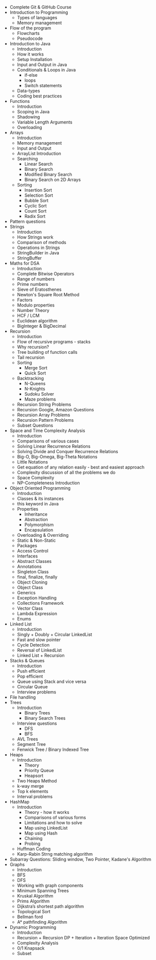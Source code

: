 - Complete Git & GitHub Course
- Introduction to Programming
    - Types of languages
    - Memory management
- Flow of the program
    - Flowcharts
    - Pseudocode
- Introduction to Java
    - Introduction
    - How it works
    - Setup Installation
    - Input and Output in Java
    - Conditionals & Loops in Java
        - if-else
        - loops
        - Switch statements
    - Data-types
    - Coding best practices
- Functions
    - Introduction
    - Scoping in Java
    - Shadowing
    - Variable Length Arguments
    - Overloading
- Arrays
    - Introduction
    - Memory management
    - Input and Output
    - ArrayList Introduction
    - Searching
        - Linear Search
        - Binary Search
        - Modified Binary Search
        - Binary Search on 2D Arrays
    - Sorting
        - Insertion Sort
        - Selection Sort
        - Bubble Sort
        - Cyclic Sort
        - Count Sort
        - Radix Sort
- Pattern questions
- Strings
    - Introduction
    - How Strings work
    - Comparison of methods
    - Operations in Strings
    - StringBuilder in Java
    - StringBuffer
- Maths for DSA
    - Introduction
    - Complete Bitwise Operators
    - Range of numbers
    - Prime numbers
    - Sieve of Eratosthenes
    - Newton's Square Root Method
    - Factors
    - Modulo properties
    - Number Theory
    - HCF / LCM
    - Euclidean algorithm
    - BigInteger & BigDecimal
- Recursion
    - Introduction
    - Flow of recursive programs - stacks
    - Why recursion?
    - Tree building of function calls
    - Tail recursion
    - Sorting
        - Merge Sort
        - Quick Sort
    - Backtracking
        - N-Queens
        - N-Knights
        - Sudoku Solver
        - Maze problems
    - Recursion String Problems
    - Recursion Google, Amazon Questions
    - Recursion Array Problems
    - Recursion Pattern Problems
    - Subset Questions
- Space and Time Complexity Analysis
    - Introduction
    - Comparisons of various cases
    - Solving Linear Recurrence Relations
    - Solving Divide and Conquer Recurrence Relations
    - Big-O, Big-Omega, Big-Theta Notations
    - Little Notations
    - Get equation of any relation easily - best and easiest approach
    - Complexity discussion of all the problems we do
    - Space Complexity
    - NP-Completeness Introduction
- Object Oriented Programming
    - Introduction
    - Classes & its instances
    - this keyword in Java
    - Properties
        - Inheritance
        - Abstraction
        - Polymorphism
        - Encapsulation
    - Overloading & Overriding
    - Static & Non-Static
    - Packages
    - Access Control
    - Interfaces
    - Abstract Classes
    - Annotations
    - Singleton Class
    - final, finalize, finally
    - Object Cloning
    - Object Class
    - Generics
    - Exception Handling
    - Collections Framework
    - Vector Class
    - Lambda Expression
    - Enums
- Linked List
    - Introduction
    - Singly + Doubly + Circular LinkedList
    - Fast and slow pointer
    - Cycle Detection
    - Reversal of LinkedList
    - Linked List + Recursion
- Stacks & Queues
    - Introduction
    - Push efficient
    - Pop efficient
    - Queue using Stack and vice versa
    - Circular Queue
    - Interview problems
- File handling
- Trees
    - Introduction
      - Binary Trees
      - Binary Search Trees
    - Interview questions
      - DFS
      - BFS
    - AVL Trees
    - Segment Tree
    - Fenwick Tree / Binary Indexed Tree
- Heaps
    - Introduction
        - Theory
        - Priority Queue
        - Heapsort
    - Two Heaps Method
    - k-way merge
    - Top k elements
    - Interval problems
- HashMap
    - Introduction
        - Theory - how it works
        - Comparisons of various forms
        - Limitations and how to solve
        - Map using LinkedList
        - Map using Hash
        - Chaining
        - Probing
    - Huffman Coding
    - Karp-Rabin Strng matching algorithm
- Subarray Questions: Sliding window, Two Pointer, Kadane's Algorithm
- Graphs
    - Introduction
    - BFS
    - DFS
    - Working with graph components
    - Minimum Spanning Trees
    - Kruskal Algorithm
    - Prims Algorithm
    - Dijkstra’s shortest path algorithm
    - Topological Sort
    - Bellman ford
    - A* pathfinding Algorithm
- Dynamic Programming
    - Introduction
    - Recursion + Recursion DP + Iteration + Iteration Space Optimized
    - Complexity Analysis
    - 0/1 Knapsack
    - Subset

